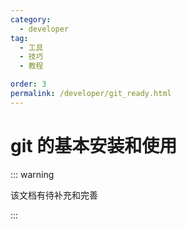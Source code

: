 ```yaml
---
category:
  - developer
tag:
  - 工具
  - 技巧
  - 教程

order: 3
permalink: /developer/git_ready.html
---
```


# git 的基本安装和使用

::: warning

该文档有待补充和完善

:::
